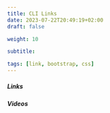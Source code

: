 ```yaml
---
title: CLI Links
date: 2023-07-22T20:49:19+02:00
draft: false

weight: 10

subtitle: 

tags: [link, bootstrap, css]
---
```


##### Links


##### Videos



<!--
[]() <br>
[]() min <br>
-->